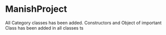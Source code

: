 # ManishProject
All Category classes has been added.
Constructors and Object of important Class has been added in all classes
ts
